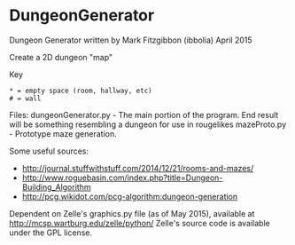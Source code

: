 # DungeonGenerator

Dungeon Generator
written by Mark Fitzgibbon (ibbolia) 
April 2015

Create a 2D dungeon "map"

Key

    * = empty space (room, hallway, etc)
    # = wall

Files:
	dungeonGenerator.py - The main portion of the program. End result will be something resembling a dungeon for use in rougelikes
	mazeProto.py - Prototype maze generation. 
	
Some useful sources:
 * http://journal.stuffwithstuff.com/2014/12/21/rooms-and-mazes/
 * http://www.roguebasin.com/index.php?title=Dungeon-Building_Algorithm
 * http://pcg.wikidot.com/pcg-algorithm:dungeon-generation
 
 Dependent on Zelle's graphics.py file (as of May 2015), available at http://mcsp.wartburg.edu/zelle/python/
 Zelle's source code is available under the GPL license.